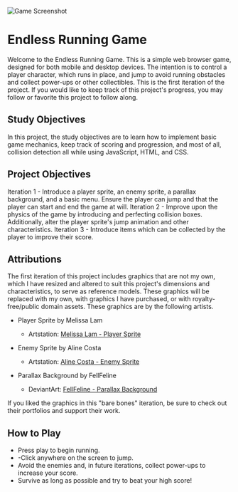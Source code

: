 ![Game Screenshot](https://github.com/Klovach/Endless-Running-Game/assets/113477921/d97a9c7f-8473-4056-9bf9-221e2c567be4)

# Endless Running Game

Welcome to the Endless Running Game. This is a simple web browser game, designed for both mobile and desktop devices.
The intention is to control a player character, which runs in place, and jump to avoid running obstacles and collect power-ups or other collectibles.
This is the first iteration of the project. If you would like to keep track of this project's progress, you may follow or favorite this project to follow along. 

## Study Objectives
In this project, the study objectives are to learn how to implement basic game mechanics, keep track of scoring and progression, and most of all, collision detection
all while using JavaScript, HTML, and CSS.

## Project Objectives
Iteration 1 - Introduce a player sprite, an enemy sprite, a parallax background, and a basic menu. Ensure the player can jump and that the player can start and end the game at will.
Iteration 2 - Improve upon the physics of the game by introducing and perfecting collision boxes. Additionally, alter the player sprite's jump animation and other characteristics.
Iteration 3 - Introduce items which can be collected by the player to improve their score.

## Attributions

The first iteration of this project includes graphics that are not my own, which I have resized and altered to suit this project's dimensions and characteristics, to serve as reference models. These graphics will be replaced with my own, with graphics I  have purchased, or with royalty-free/public domain assets. These graphics are by the following artists. 

- Player Sprite by Melissa Lam
  - Artstation: [Melissa Lam - Player Sprite](https://melissalam.artstation.com/projects/e0JnxZ)

- Enemy Sprite by Aline Costa
  - Artstation: [Aline Costa - Enemy Sprite](https://alinecosta.artstation.com/albums/601853)

- Parallax Background by FellFeline
  - DeviantArt: [FellFeline - Parallax Background](https://www.deviantart.com/fellfeline/gallery)

If you liked the graphics in this "bare bones" iteration, be sure to check out their portfolios and support their work.

## How to Play

- Press play to begin running.
- -Click anywhere on the screen to jump. 
- Avoid the enemies and, in future iterations, collect power-ups to increase your score.
- Survive as long as possible and try to beat your high score!
